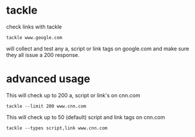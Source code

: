 # tackle

check links with tackle

    tackle www.google.com

will collect and test any a, script or link tags on google.com and make
sure they all issue a 200 response.

# advanced usage

This will check up to 200 a, script or link's on cnn.com

    tackle --limit 200 www.cnn.com

This will check up to 50 (default) script and link tags on cnn.com

    tackle --types script,link www.cnn.com

